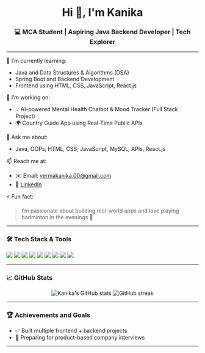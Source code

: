 <h1 align="center">Hi 👋, I'm Kanika</h1>
<h3 align="center">💻 MCA Student | Aspiring Java Backend Developer | Tech Explorer</h3>

---

🌱 I’m currently learning:
- Java and Data Structures & Algorithms (DSA)
- Spring Boot and Backend Development
- Frontend using HTML, CSS, JavaScript, React.js

🔭 I’m working on:
- 💡 AI-powered Mental Health Chatbot & Mood Tracker (Full Stack Project)
- 🌍 Country Guide App using Real-Time Public APIs

💬 Ask me about:
- Java, OOPs, HTML, CSS, JavaScript, MySQL, APIs, React.js

📫 Reach me at:
- ✉️ Email: vermakanika.00@gmail.com 
- 💼 [LinkedIn](https://www.linkedin.com/in/bkanika00/)


⚡ Fun fact:
> I’m passionate about building real-world apps and love playing badminton in the evenings 🏸

---

### 🛠️ Tech Stack & Tools
<p>
  <img src="https://img.shields.io/badge/Java-ED8B00?style=for-the-badge&logo=java&logoColor=white"/>
  <img src="https://img.shields.io/badge/Spring_Boot-6DB33F?style=for-the-badge&logo=spring-boot&logoColor=white"/>
  <img src="https://img.shields.io/badge/MySQL-00758F?style=for-the-badge&logo=mysql&logoColor=white"/>
  <img src="https://img.shields.io/badge/HTML5-E34F26?style=for-the-badge&logo=html5&logoColor=white"/>
  <img src="https://img.shields.io/badge/CSS3-1572B6?style=for-the-badge&logo=css3&logoColor=white"/>
  <img src="https://img.shields.io/badge/JavaScript-F7DF1E?style=for-the-badge&logo=javascript&logoColor=black"/>
  <img src="https://img.shields.io/badge/React-20232a?style=for-the-badge&logo=react&logoColor=61dafb"/>
  <img src="https://img.shields.io/badge/Git-F05032?style=for-the-badge&logo=git&logoColor=white"/>
  <img src="https://img.shields.io/badge/VSCode-007ACC?style=for-the-badge&logo=visual-studio-code&logoColor=white"/>
</p>

---

### 📈 GitHub Stats
<p align="center">
  <img src="https://github-readme-stats.vercel.app/api?username=KanikaHub&show_icons=true&theme=radical" alt="Kanika's GitHub stats"/>
  <img src="https://github-readme-streak-stats.herokuapp.com?user=KanikaHub&theme=radical&hide_border=false" alt="GitHub streak"/>
</p>

---

### 🏆 Achievements and Goals
- ✅ Built multiple frontend + backend projects
- 🚀 Preparing for product-based company interviews


---




